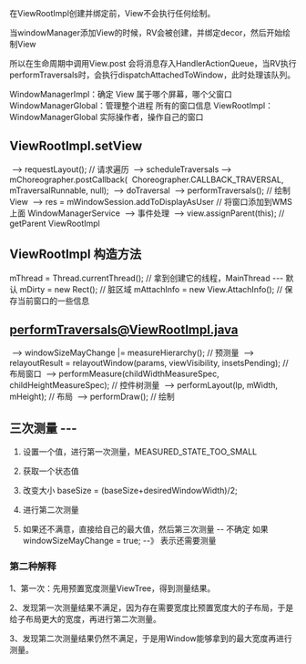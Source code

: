 在ViewRootImpl创建并绑定前，View不会执行任何绘制。

当windowManager添加View的时候，RV会被创建，并绑定decor，然后开始绘制View

所以在生命周期中调用View.post 会将消息存入HandlerActionQueue，当RV执行performTraversals时，会执行dispatchAttachedToWindow，此时处理该队列。





WindowManagerImpl：确定 View  属于哪个屏幕，哪个父窗口
WindowManagerGlobal：管理整个进程 所有的窗口信息
ViewRootImpl：WindowManagerGlobal 实际操作者，操作自己的窗口

## ViewRootImpl.setView
​	--> requestLayout(); // 请求遍历
​		--> scheduleTraversals
​			--> mChoreographer.postCallback(
​                    Choreographer.CALLBACK_TRAVERSAL, mTraversalRunnable, null);
​				--> doTraversal
​					--> performTraversals(); // 绘制View 
​	--> res = mWindowSession.addToDisplayAsUser // 将窗口添加到WMS上面  WindowManagerService
​	--> 事件处理
​	--> view.assignParent(this); // getParent  ViewRootImpl

## ViewRootImpl 构造方法
mThread = Thread.currentThread(); // 拿到创建它的线程，MainThread --- 默认
mDirty = new Rect(); // 脏区域 
mAttachInfo = new View.AttachInfo(); // 保存当前窗口的一些信息





## performTraversals@ViewRootImpl.java
​	--> windowSizeMayChange |= measureHierarchy(); // 预测量
​	--> relayoutResult = relayoutWindow(params, viewVisibility, insetsPending); // 布局窗口
​	--> performMeasure(childWidthMeasureSpec, childHeightMeasureSpec); // 控件树测量
​	--> performLayout(lp, mWidth, mHeight); // 布局
​	--> performDraw(); // 绘制



## 三次测量 --- 

1. 设置一个值，进行第一次测量，MEASURED_STATE_TOO_SMALL

2. 获取一个状态值

3. 改变大小 baseSize = (baseSize+desiredWindowWidth)/2;

4. 进行第二次测量

5. 如果还不满意，直接给自己的最大值，然后第三次测量 -- 不确定
  如果 windowSizeMayChange = true; --》 表示还需要测量

  ### 第二种解释

  1、第一次：先用预置宽度测量ViewTree，得到测量结果。

  2、发现第一次测量结果不满足，因为存在需要宽度比预置宽度大的子布局，于是给子布局更大的宽度，再进行第二次测量。

  3、发现第二次测量结果仍然不满足，于是用Window能够拿到的最大宽度再进行测量。